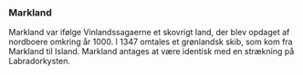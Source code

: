 ### Markland


Markland var ifølge Vinlandssagaerne et skovrigt land, der blev opdaget af nordboere omkring år 1000. I 1347 omtales et grønlandsk skib, som kom fra Markland til Island. Markland antages at være identisk med en strækning på Labradorkysten.